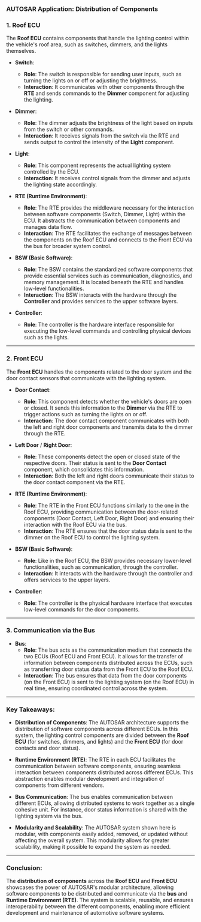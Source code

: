 ### AUTOSAR Application: Distribution of Components

### 1. **Roof ECU**

The **Roof ECU** contains components that handle the lighting control within the vehicle's roof area, such as switches, dimmers, and the lights themselves.

- **Switch**:
  - **Role**: The switch is responsible for sending user inputs, such as turning the lights on or off or adjusting the brightness. 
  - **Interaction**: It communicates with other components through the **RTE** and sends commands to the **Dimmer** component for adjusting the lighting.

- **Dimmer**:
  - **Role**: The dimmer adjusts the brightness of the light based on inputs from the switch or other commands. 
  - **Interaction**: It receives signals from the switch via the RTE and sends output to control the intensity of the **Light** component.

- **Light**:
  - **Role**: This component represents the actual lighting system controlled by the ECU.
  - **Interaction**: It receives control signals from the dimmer and adjusts the lighting state accordingly.

- **RTE (Runtime Environment)**:
  - **Role**: The RTE provides the middleware necessary for the interaction between software components (Switch, Dimmer, Light) within the ECU. It abstracts the communication between components and manages data flow.
  - **Interaction**: The RTE facilitates the exchange of messages between the components on the Roof ECU and connects to the Front ECU via the bus for broader system control.

- **BSW (Basic Software)**:
  - **Role**: The BSW contains the standardized software components that provide essential services such as communication, diagnostics, and memory management. It is located beneath the RTE and handles low-level functionalities.
  - **Interaction**: The BSW interacts with the hardware through the **Controller** and provides services to the upper software layers.

- **Controller**:
  - **Role**: The controller is the hardware interface responsible for executing the low-level commands and controlling physical devices such as the lights.

---

### 2. **Front ECU**

The **Front ECU** handles the components related to the door system and the door contact sensors that communicate with the lighting system.

- **Door Contact**:
  - **Role**: This component detects whether the vehicle's doors are open or closed. It sends this information to the **Dimmer** via the RTE to trigger actions such as turning the lights on or off.
  - **Interaction**: The door contact component communicates with both the left and right door components and transmits data to the dimmer through the RTE.

- **Left Door** / **Right Door**:
  - **Role**: These components detect the open or closed state of the respective doors. Their status is sent to the **Door Contact** component, which consolidates this information.
  - **Interaction**: Both the left and right doors communicate their status to the door contact component via the RTE.

- **RTE (Runtime Environment)**:
  - **Role**: The RTE in the Front ECU functions similarly to the one in the Roof ECU, providing communication between the door-related components (Door Contact, Left Door, Right Door) and ensuring their interaction with the Roof ECU via the bus.
  - **Interaction**: The RTE ensures that the door status data is sent to the dimmer on the Roof ECU to control the lighting system.

- **BSW (Basic Software)**:
  - **Role**: Like in the Roof ECU, the BSW provides necessary lower-level functionalities, such as communication, through the controller.
  - **Interaction**: It interacts with the hardware through the controller and offers services to the upper layers.

- **Controller**:
  - **Role**: The controller is the physical hardware interface that executes low-level commands for the door components.

---

### 3. **Communication via the Bus**

- **Bus**:
  - **Role**: The bus acts as the communication medium that connects the two ECUs (Roof ECU and Front ECU). It allows for the transfer of information between components distributed across the ECUs, such as transferring door status data from the Front ECU to the Roof ECU.
  - **Interaction**: The bus ensures that data from the door components (on the Front ECU) is sent to the lighting system (on the Roof ECU) in real time, ensuring coordinated control across the system.

---

### Key Takeaways:

- **Distribution of Components**: The AUTOSAR architecture supports the distribution of software components across different ECUs. In this system, the lighting control components are divided between the **Roof ECU** (for switches, dimmers, and lights) and the **Front ECU** (for door contacts and door status).
  
- **Runtime Environment (RTE)**: The RTE in each ECU facilitates the communication between software components, ensuring seamless interaction between components distributed across different ECUs. This abstraction enables modular development and integration of components from different vendors.

- **Bus Communication**: The bus enables communication between different ECUs, allowing distributed systems to work together as a single cohesive unit. For instance, door status information is shared with the lighting system via the bus.

- **Modularity and Scalability**: The AUTOSAR system shown here is modular, with components easily added, removed, or updated without affecting the overall system. This modularity allows for greater scalability, making it possible to expand the system as needed.

---

### Conclusion:
The **distribution of components** across the **Roof ECU** and **Front ECU** showcases the power of AUTOSAR's modular architecture, allowing software components to be distributed and communicate via the **bus** and **Runtime Environment (RTE)**. The system is scalable, reusable, and ensures interoperability between the different components, enabling more efficient development and maintenance of automotive software systems.